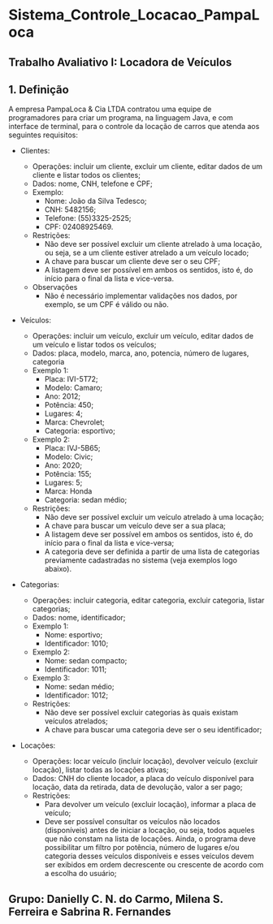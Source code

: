 # Sistema_Controle_Locacao_PampaLoca
## Trabalho Avaliativo I: Locadora de Veículos
## 1. Definição
A empresa PampaLoca & Cia LTDA contratou uma equipe de programadores para criar um programa, na linguagem Java, e com interface de terminal, para o controle da locação de carros que atenda aos seguintes requisitos:

- Clientes:
  - Operações: incluir um cliente, excluir um cliente, editar dados de um cliente e listar todos os clientes;
  - Dados: nome, CNH, telefone e CPF;
  - Exemplo: 
    - Nome: João da Silva Tedesco;
    - CNH: 5482156;
    - Telefone: (55)3325-2525;
    - CPF: 02408925469.
  - Restrições:
    - Não deve ser possível excluir um cliente atrelado à uma locação, ou seja, se a um cliente estiver atrelado a um veículo locado;
    - A chave para buscar um cliente deve ser o seu CPF;
    - A listagem deve ser possível em ambos os sentidos, isto é, do início para o final da lista e vice-versa.
  - Observações
    - Não é necessário implementar validações nos dados, por exemplo, se um CPF é válido ou não. 

- Veículos:
  - Operações: incluir um veículo, excluir um veículo, editar dados de um veículo e listar todos os veículos;
  - Dados: placa, modelo, marca, ano, potencia, número de lugares, categoria
  - Exemplo 1:
    - Placa: IVI-5T72;
    - Modelo: Camaro;
    - Ano: 2012;
    - Potência: 450;
    - Lugares: 4;
    - Marca: Chevrolet;
    - Categoria: esportivo;
  - Exemplo 2:
    - Placa: IVJ-5B65;
    - Modelo: Civic;
    - Ano: 2020;
    - Potência: 155;
    - Lugares: 5;
    - Marca: Honda
    - Categoria: sedan médio;
  - Restrições:
    - Não deve ser possível excluir um veículo atrelado à uma locação;
    - A chave para buscar um veículo deve ser a sua placa;
    - A listagem deve ser possível em ambos os sentidos, isto é, do início para o final da lista e vice-versa;
    - A categoria deve ser definida a partir de uma lista de categorias previamente cadastradas no sistema (veja exemplos logo abaixo).
- Categorias:
  - Operações: incluir categoria, editar categoria, excluir categoria, listar categorias;
  - Dados: nome, identificador;
  - Exemplo 1:
    - Nome: esportivo;
    - Identificador: 1010;
  - Exemplo 2:
    - Nome: sedan compacto;
    - Identificador: 1011;
  - Exemplo 3:
    - Nome: sedan médio;
    - Identificador: 1012;
  - Restrições:
      - Não deve ser possível excluir categorias às quais existam veículos atrelados;
      - A chave para buscar uma categoria deve ser o seu identificador;
- Locações:
  - Operações: locar veículo (incluir locação), devolver veículo (excluir locação), listar todas as locações ativas;
  - Dados: CNH do cliente locador, a placa do veículo disponível para locação, data da retirada, data de devolução, valor a ser pago;
  - Restrições:
    - Para devolver um veículo (excluir locação), informar a placa de veículo;
    - Deve ser possível consultar os veículos não locados (disponíveis) antes de iniciar a locação, ou seja, todos aqueles que não constam na lista de locações. Ainda, o programa deve possibilitar um filtro por potência, número de lugares e/ou categoria desses veículos disponíveis e esses veículos devem ser exibidos em ordem decrescente ou crescente de acordo com a escolha do usuário;
    
## Grupo: Danielly C. N. do Carmo, Milena S. Ferreira e Sabrina R. Fernandes
